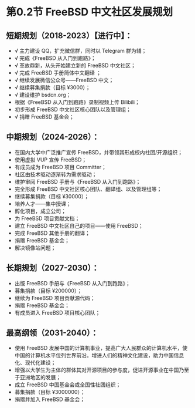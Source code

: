 # 第0.2节 FreeBSD 中文社区发展规划

## 短期规划（2018-2023）【进行中】：

* √ 主力建设 QQ，扩充微信群，同时以 Telegram 群为辅；
* √ 完成《FreeBSD 从入门到跑路》；
* √ 革故鼎新，从头开始建立新的 FreeBSD 中文社区；
* √ 完成 FreeBSD 手册简体中文翻译 ；
* √ 继续发展微信公众号——FreeBSD 中文；
* √ 继续募集捐款（目标 ¥3000）；
* √ 建设维护 bsdcn.org；
* 根据《FreeBSD 从入门到跑路》录制视频上传 Bilibili；
* 初步形成 FreeBSD 中文社区核心团队以及管理组；
* √ 捐赠 FreeBSD 基金会；

## 中期规划（2024-2026）：

* 在国内大学中广泛推广宣传 FreeBSD，并带领其形成校内社团/开源组织；
* 使用虚拟 VUP 宣传 FreeBSD；
* 有成员成为 FreeBSD 项目 Committer；
* 社区由技术驱动逐渐转为需求驱动；
* 维护审阅 FreeBSD 手册与《FreeBSD 从入门到跑路》；
* 完全形成 FreeBSD 中文社区核心团队、翻译组、以及管理组等；
* 继续募集捐款（目标 ¥30000）；
* 培养人才——集中授课；
* 孵化项目，成立公司；
* 为 FreeBSD 项目贡献文档；
* 建立 FreeBSD 中文社区自己的项目——使用 FreeBSD；
* 完成 FreeBSD 其他手册的翻译；
* 捐赠 FreeBSD 基金会；
* 解决镜像站问题；

## 长期规划（2027-2030）：

* 出版 FreeBSD 手册与《FreeBSD 从入门到跑路》；
* 募集捐款（目标 ¥200000）；
* 继续为 FreeBSD 项目贡献源代码；
* 捐赠 FreeBSD 基金会；
* 有成员进入 FreeBSD 项目核心团队；

## 最高纲领（2031-2040）：

* 使用 FreeBSD 发展中国的计算机事业，提高广大人民群众的计算机水平，使中国的计算机水平位列世界前沿。增进人们的精神文化建设，助力中国信息化、现代化建设；
* 增强以大学生为主体的群体其对开源项目的参与度，促进开源事业在中国乃至于亚洲地区的发展；
* 成立 FreeBSD 中国基金会或全国性社团组织；
* 募集捐款（目标 ¥3000000）；
* 捐赠并加入 FreeBSD 基金会；
